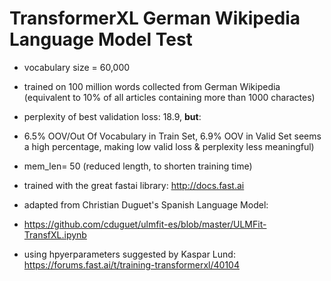 # TransformerXL German Wikipedia Language Model Test 
- vocabulary size = 60,000
- trained on 100 million words collected from German Wikipedia (equivalent to 10% of all articles containing more than 1000 charactes)
- perplexity of best validation loss: 18.9, **but**:
- 6.5% OOV/Out Of Vocabulary in Train Set, 6.9% OOV in Valid Set seems a high percentage, making low valid loss & perplexity less meaningful)
- mem_len= 50 (reduced length, to shorten training time)
- trained with the great fastai library: http://docs.fast.ai

- adapted from Christian Duguet's Spanish Language Model:
- https://github.com/cduguet/ulmfit-es/blob/master/ULMFit-TransfXL.ipynb
- using hpyerparameters suggested by Kaspar Lund: https://forums.fast.ai/t/training-transformerxl/40104
